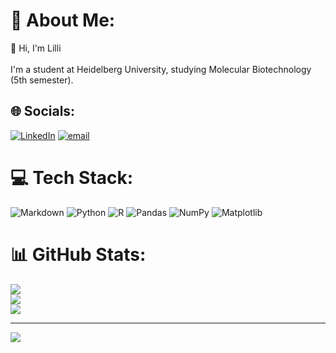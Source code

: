 # 💫 About Me:
🌸 Hi, I'm Lilli<br><br>I'm a student at Heidelberg University, studying Molecular Biotechnology (5th semester).<br>


## 🌐 Socials:
[![LinkedIn](https://img.shields.io/badge/LinkedIn-%230077B5.svg?logo=linkedin&logoColor=white)](https://linkedin.com/in/lilli-schmitt-356bab266) [![email](https://img.shields.io/badge/Email-D14836?logo=gmail&logoColor=white)](mailto:lilli.schmitt@gmx.net) 

# 💻 Tech Stack:
![Markdown](https://img.shields.io/badge/markdown-%23000000.svg?style=for-the-badge&logo=markdown&logoColor=white) ![Python](https://img.shields.io/badge/python-3670A0?style=for-the-badge&logo=python&logoColor=ffdd54) ![R](https://img.shields.io/badge/r-%23276DC3.svg?style=for-the-badge&logo=r&logoColor=white) ![Pandas](https://img.shields.io/badge/pandas-%23150458.svg?style=for-the-badge&logo=pandas&logoColor=white) ![NumPy](https://img.shields.io/badge/numpy-%23013243.svg?style=for-the-badge&logo=numpy&logoColor=white) ![Matplotlib](https://img.shields.io/badge/Matplotlib-%23ffffff.svg?style=for-the-badge&logo=Matplotlib&logoColor=black)
# 📊 GitHub Stats:
![](https://github-readme-stats.vercel.app/api?username=lilli189&theme=dark&hide_border=false&include_all_commits=true&count_private=false)<br/>
![](https://nirzak-streak-stats.vercel.app/?user=lilli189&theme=dark&hide_border=false)<br/>
![](https://github-readme-stats.vercel.app/api/top-langs/?username=lilli189&theme=dark&hide_border=false&include_all_commits=true&count_private=false&layout=compact)

---
[![](https://visitcount.itsvg.in/api?id=lilli189&icon=0&color=0)](https://visitcount.itsvg.in)

<!-- Proudly created with GPRM ( https://gprm.itsvg.in ) -->
